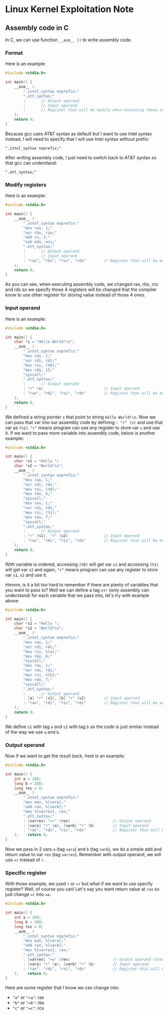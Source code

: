 # Linux Kernel Exploitation Note

## Assembly code in C

In C, we can use function `__asm__ ()` to write assembly code.

### Format

Here is an example:

```c
#include <stdio.h>

int main() {
    __asm__ (
        ".intel_syntax noprefix;"
        ".att_syntax;"
        :		// Output operand
        :		// Input operand
        :		// Register that will be modify when executing these assembly code
    );
    return 0;
}
```

Because gcc uses AT&T syntax as default but I want to use Intel syntax instead, I will need to specify that I will use Intel syntax without prefix:
```
".intel_syntax noprefix;"
```

After writing assembly code, I just need to switch back to AT&T syntax so that gcc can understand:
```
".att_syntax;"
```

### Modify registers

Here is an example:

```c
#include <stdio.h>

int main() {
    __asm__ (
        ".intel_syntax noprefix;"
        "mov rax, 1;"
        "xor rbx, rax;"
        "add cx, 2;"
        "sub edx, ecx;"
        ".att_syntax;"
        :		// Output operand
        :		// Input operand
        : "rax", "rbx", "rcx", "rdx"		// Register that will be modify
    );
    return 0;
}
```

As you can see, when executing assembly code, we changed rax, rbx, rcx and rdx so we specify those 4 registers will be changed that the compiler know to use other register for storing value instead of those 4 ones.

### Input operand

Here is an example:

```c
#include <stdio.h>

int main() {
    char *s = "Hello World!\n";
    __asm__ (
    	".intel_syntax noprefix;"
    	"mov rax, 1;"
    	"xor rdi, rdi;"
    	"mov rsi, (%0);"
    	"mov rdx, 13;"
    	"syscall;"
    	".att_syntax;"
    	:		// Output operand
    	: "r" (s)							// Input operand
    	: "rax", "rdi", "rsi", "rdx"		// Register that will be modify
	);
    return 0;
}
```

We defined a string pointer `s` that point to string `Hello World!\n`. Now we can pass that var into our assembly code by defining `: "r" (s)` and use that var as `(%1)`. `"r"` means program can use any register to store var `s` and use it. If we want to pass more variable into assembly code, below is another example:

```c
#include <stdio.h>

int main() {
    char *s1 = "Hello ";
    char *s2 = "World!\n";
    __asm__ (
    	".intel_syntax noprefix;"
    	"mov rax, 1;"
    	"xor rdi, rdi;"
    	"mov rsi, (%0);"
    	"mov rdx, 6;"
    	"syscall;"
    	"mov rax, 1;"
    	"xor rdi, rdi;"
    	"mov rsi, (%1);"
    	"mov rdx, 7;"
    	"syscall;"
    	".att_syntax;"
    	:		// Output operand
    	: "r" (s1), "r" (s2)				// Input operand
    	: "rax", "rdi", "rsi", "rdx"		// Register that will be modify
	);
    return 0;
}
```

With variable is ordered, accessing `(%0)` will get var `s1` and accessing `(%1)` will get var `s2` and again, `"r"` means program can use any register to store var `s1`, `s2` and use it.

Hmmm, is it a bit too hard to remember if there are plenty of variables that you want to pass to? Well we can define a tag `str` (only assembly can understand) for each variable that we pass into, let's try with example above:

```c
#include <stdio.h>

int main() {
    char *s1 = "Hello ";
    char *s2 = "World!\n";
    __asm__ (
    	".intel_syntax noprefix;"
    	"mov rax, 1;"
    	"xor rdi, rdi;"
    	"mov rsi, %[a];"
    	"mov rdx, 6;"
    	"syscall;"
    	"mov rax, 1;"
    	"xor rdi, rdi;"
    	"mov rsi, %[b];"
    	"mov rdx, 7;"
    	"syscall;"
    	".att_syntax;"
    	:		// Output operand
    	: [a] "r" (s1), [b] "r" (s2)		// Input operand
    	: "rax", "rdi", "rsi", "rdx"		// Register that will be modify
	);
    return 0;
}
```

We define `s1` with tag `a` and `s2` with tag `b` so the code is just similar instead of the way we use `a` and `b`.

### Output operand

Now if we want to get the result back, here is an example:

```c
#include <stdio.h>

int main() {
	int a = 100;
	long b = 200;
	long res = 0;
    __asm__ (
    	".intel_syntax noprefix;"
    	"mov eax, %[vara];"
    	"add rax, %[varb];"
    	"mov %[varres], rax;"
    	".att_syntax;"
    	: [varres] "=r" (res)					// Output operand
    	: [vara] "r" (a), [varb] "r" (b)		// Input operand
    	: "rax", "rdi", "rsi", "rdx"			// Register that will be modify
	);    return 0;
}
```

Now we pass in 2 vars `a` (tag `vara`) and `b` (tag `varb`), we do a simple add and return value to var `res` (tag `varres`). Remember with output operand, we will use `=r` instead of `r`.

### Specific register

With those example, we used `r` or `=r` but what if we want to use specify register? Well, of course you can! Let's say you want return value at `rax` so just change `=r` into `=a`:

```c
#include <stdio.h>

int main() {
	int a = 100;
	long b = 200;
	long res = 0;
    __asm__ (
    	".intel_syntax noprefix;"
    	"mov eax, %[vara];"
    	"add rax, %[varb];"
    	"mov %[varres], rax;"
    	".att_syntax;"
    	: [varres] "=a" (res)					// Output operand (Changed into "=a")
    	: [vara] "r" (a), [varb] "r" (b)		// Input operand
    	: "rax", "rdi", "rsi", "rdx"			// Register that will be modify
	);    return 0;
}
```

Here are some register that I know we can change into:
- `"a"` or `"=a"`: rax
- `"b"` or `"=b"`: rbx
- `"c"` or `"=c"`: rcx



